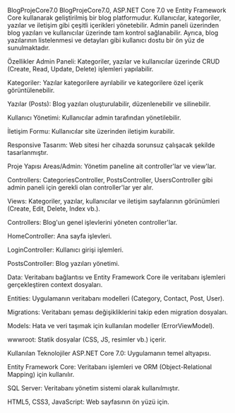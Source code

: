 BlogProjeCore7.0
BlogProjeCore7.0, ASP.NET Core 7.0 ve Entity Framework Core kullanarak geliştirilmiş bir blog platformudur. Kullanıcılar, kategoriler, yazılar ve iletişim gibi çeşitli içerikleri yönetebilir. Admin paneli üzerinden blog yazıları ve kullanıcılar üzerinde tam kontrol sağlanabilir. Ayrıca, blog yazılarının listelenmesi ve detayları gibi kullanıcı dostu bir ön yüz de sunulmaktadır.

Özellikler
Admin Paneli: Kategoriler, yazılar ve kullanıcılar üzerinde CRUD (Create, Read, Update, Delete) işlemleri yapılabilir.

Kategoriler: Yazılar kategorilere ayrılabilir ve kategorilere özel içerik görüntülenebilir.

Yazılar (Posts): Blog yazıları oluşturulabilir, düzenlenebilir ve silinebilir.

Kullanıcı Yönetimi: Kullanıcılar admin tarafından yönetilebilir.

İletişim Formu: Kullanıcılar site üzerinden iletişim kurabilir.

Responsive Tasarım: Web sitesi her cihazda sorunsuz çalışacak şekilde tasarlanmıştır.

Proje Yapısı
Areas/Admin: Yönetim paneline ait controller'lar ve view'lar.

Controllers: CategoriesController, PostsController, UsersController gibi admin paneli için gerekli olan controller'lar yer alır.

Views: Kategoriler, yazılar, kullanıcılar ve iletişim sayfalarının görünümleri (Create, Edit, Delete, Index vb.).

Controllers: Blog'un genel işlevlerini yöneten controller'lar.

HomeController: Ana sayfa işlevleri.

LoginController: Kullanıcı girişi işlemleri.

PostsController: Blog yazıları yönetimi.

Data: Veritabanı bağlantısı ve Entity Framework Core ile veritabanı işlemleri gerçekleştiren context dosyaları.

Entities: Uygulamanın veritabanı modelleri (Category, Contact, Post, User).

Migrations: Veritabanı şeması değişikliklerini takip eden migration dosyaları.

Models: Hata ve veri taşımak için kullanılan modeller (ErrorViewModel).

wwwroot: Statik dosyalar (CSS, JS, resimler vb.) içerir.

Kullanılan Teknolojiler
ASP.NET Core 7.0: Uygulamanın temel altyapısı.

Entity Framework Core: Veritabanı işlemleri ve ORM (Object-Relational Mapping) için kullanılır.

SQL Server: Veritabanı yönetim sistemi olarak kullanılmıştır.

HTML5, CSS3, JavaScript: Web sayfasının ön yüzü için.
